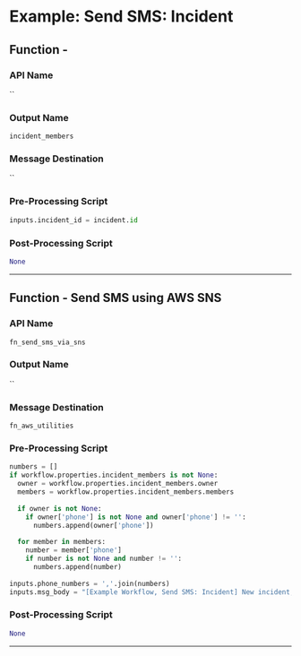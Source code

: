 <!--
    DO NOT MANUALLY EDIT THIS FILE
    THIS FILE IS AUTOMATICALLY GENERATED WITH resilient-circuits codegen
-->

# Example: Send SMS: Incident

## Function - 

### API Name
``

### Output Name
`incident_members`

### Message Destination
``

### Pre-Processing Script
```python
inputs.incident_id = incident.id
```

### Post-Processing Script
```python
None
```

---

## Function - Send SMS using AWS SNS

### API Name
`fn_send_sms_via_sns`

### Output Name
``

### Message Destination
`fn_aws_utilities`

### Pre-Processing Script
```python
numbers = []
if workflow.properties.incident_members is not None:
  owner = workflow.properties.incident_members.owner
  members = workflow.properties.incident_members.members
  
  if owner is not None:
    if owner['phone'] is not None and owner['phone'] != '':
      numbers.append(owner['phone'])
      
  for member in members:
    number = member['phone']
    if number is not None and number != '':
      numbers.append(number)
    
inputs.phone_numbers = ','.join(numbers)
inputs.msg_body = "[Example Workflow, Send SMS: Incident] New incident, " + incident.name + ", which you are a member of, has been created."
```

### Post-Processing Script
```python
None
```

---

